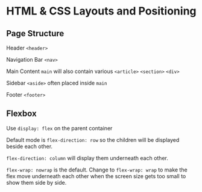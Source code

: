 # HTML & CSS Layouts and Positioning

## Page Structure

Header `<header>`

Navigation Bar `<nav>`

Main Content `main` will also contain various `<article>` `<section>` `<div>`

Sidebar `<aside>` often placed inside `main`

Footer `<footer>`

## Flexbox

Use `display: flex` on the parent container

Default mode is `flex-direction: row` so the children will be displayed beside each other.

`flex-direction: column` will display them underneath each other.

`flex-wrap: nowrap` is the default. Change to `flex-wrap: wrap` to make the flex move underneath each other when the screen size gets too small to show them side by side.
